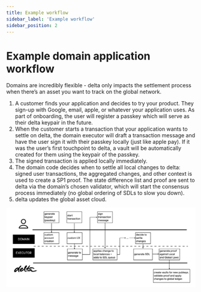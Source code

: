 ```yaml
---
title: Example workflow
sidebar_label: 'Example workflow'
sidebar_position: 2
---
```


# Example domain application workflow

Domains are incredibly flexible - delta only impacts the settlement process when there’s an asset you want to track on the global network.

1. A customer finds your application and decides to try your product. They sign-up with Google, email, apple, or whatever your application uses. As part of onboarding, the user will register a passkey which will serve as their delta keypair in the future.
2. When the customer starts a transaction that your application wants to settle on delta, the domain executor will draft a transaction message and have the user sign it with their passkey locally (just like apple pay). If it was the user’s first touchpoint to delta, a vault will be automatically created for them using the keypair of the passkey.
3. The signed transaction is applied locally immediately. 
4. The domain code decides when to settle all local changes to delta: signed user transactions, the aggregated changes, and other context is used to create a SP1 proof. The state difference list and proof are sent to delta via the domain’s chosen validator, which will start the consensus process immediately (no global ordering of SDLs to slow you down).
5. delta updates the global asset cloud.

![domain workflow diagram](/img/domain_workflows.png)